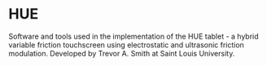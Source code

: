 # HUE
Software and tools used in the implementation of the HUE tablet - a hybrid variable friction touchscreen using electrostatic
and ultrasonic friction modulation. Developed by Trevor A. Smith at Saint Louis University. 
